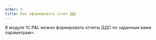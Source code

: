 ```yaml
---
order: 5
title: Как сформировать отчет ДДС
---
```


В модуле 1С:P&L можно формировать отчеты ДДС по заданным вами параметрам=.